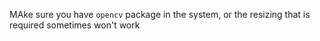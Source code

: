 MAke sure you have `opencv` package in the system, or the resizing that is required sometimes won't work
